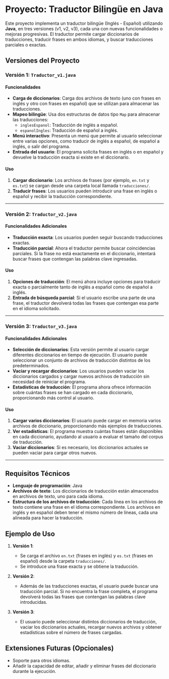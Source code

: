 # Proyecto: Traductor Bilingüe en Java

Este proyecto implementa un traductor bilingüe (Inglés - Español) utilizando **Java**, en tres versiones (v1, v2, v3), cada una con nuevas funcionalidades o mejoras progresivas. El traductor permite cargar diccionarios de traducciones, traducir frases en ambos idiomas, y buscar traducciones parciales o exactas.

## Versiones del Proyecto

### Versión 1: `Traductor_v1.java`

#### Funcionalidades
- **Carga de diccionarios**: Carga dos archivos de texto (uno con frases en inglés y otro con frases en español) que se utilizan para almacenar las traducciones.
- **Mapeo bilingüe**: Usa dos estructuras de datos tipo `Map` para almacenar las traducciones:
  - `inglesEspanol`: Traducción de inglés a español.
  - `espanolIngles`: Traducción de español a inglés.
- **Menú interactivo**: Presenta un menú que permite al usuario seleccionar entre varias opciones, como traducir de inglés a español, de español a inglés, o salir del programa.
- **Entrada del usuario**: El programa solicita frases en inglés o en español y devuelve la traducción exacta si existe en el diccionario.

#### Uso
1. **Cargar diccionario**: Los archivos de frases (por ejemplo, `en.txt` y `es.txt`) se cargan desde una carpeta local llamada `traducciones/`.
2. **Traducir frases**: Los usuarios pueden introducir una frase en inglés o español y recibir la traducción correspondiente.

---

### Versión 2: `Traductor_v2.java`

#### Funcionalidades Adicionales
- **Traducción exacta**: Los usuarios pueden seguir buscando traducciones exactas.
- **Traducción parcial**: Ahora el traductor permite buscar coincidencias parciales. Si la frase no está exactamente en el diccionario, intentará buscar frases que contengan las palabras clave ingresadas.

#### Uso
1. **Opciones de traducción**: El menú ahora incluye opciones para traducir exacta o parcialmente tanto de inglés a español como de español a inglés.
2. **Entrada de búsqueda parcial**: Si el usuario escribe una parte de una frase, el traductor devolverá todas las frases que contengan esa parte en el idioma solicitado.

---

### Versión 3: `Traductor_v3.java`

#### Funcionalidades Adicionales
- **Selección de diccionarios**: Esta versión permite al usuario cargar diferentes diccionarios en tiempo de ejecución. El usuario puede seleccionar un conjunto de archivos de traducción distintos de los predeterminados.
- **Vaciar y recargar diccionarios**: Los usuarios pueden vaciar los diccionarios cargados y cargar nuevos archivos de traducción sin necesidad de reiniciar el programa.
- **Estadísticas de traducción**: El programa ahora ofrece información sobre cuántas frases se han cargado en cada diccionario, proporcionando más control al usuario.

#### Uso
1. **Cargar varios diccionarios**: El usuario puede cargar en memoria varios archivos de diccionario, proporcionando más ejemplos de traducciones.
2. **Ver estadísticas**: El programa muestra cuántas frases están disponibles en cada diccionario, ayudando al usuario a evaluar el tamaño del corpus de traducción.
3. **Vaciar diccionarios**: Si es necesario, los diccionarios actuales se pueden vaciar para cargar otros nuevos.

---

## Requisitos Técnicos
- **Lenguaje de programación**: Java
- **Archivos de texto**: Los diccionarios de traducción están almacenados en archivos de texto, uno para cada idioma.
- **Estructura de los archivos de traducción**: Cada línea en los archivos de texto contiene una frase en el idioma correspondiente. Los archivos en inglés y en español deben tener el mismo número de líneas, cada una alineada para hacer la traducción.

## Ejemplo de Uso
1. **Versión 1**: 
    - Se carga el archivo `en.txt` (frases en inglés) y `es.txt` (frases en español) desde la carpeta `traducciones/`.
    - Se introduce una frase exacta y se obtiene la traducción.
    
2. **Versión 2**: 
    - Además de las traducciones exactas, el usuario puede buscar una traducción parcial. Si no encuentra la frase completa, el programa devolverá todas las frases que contengan las palabras clave introducidas.

3. **Versión 3**: 
    - El usuario puede seleccionar distintos diccionarios de traducción, vaciar los diccionarios actuales, recargar nuevos archivos y obtener estadísticas sobre el número de frases cargadas.

## Extensiones Futuras (Opcionales)
- Soporte para otros idiomas.
- Añadir la capacidad de editar, añadir y eliminar frases del diccionario durante la ejecución.


